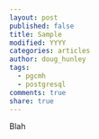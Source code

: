 ```yaml
---
layout: post
published: false
title: Sample
modified: YYYY
categories: articles
author: doug_hunley
tags:
  - pgcmh
  - postgresql
comments: true
share: true
---
```


Blah
